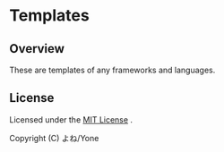# Templates

## Overview

These are templates of any frameworks and languages.

## License

Licensed under the [MIT License](./LICENSE) .

Copyright (C) よね/Yone
